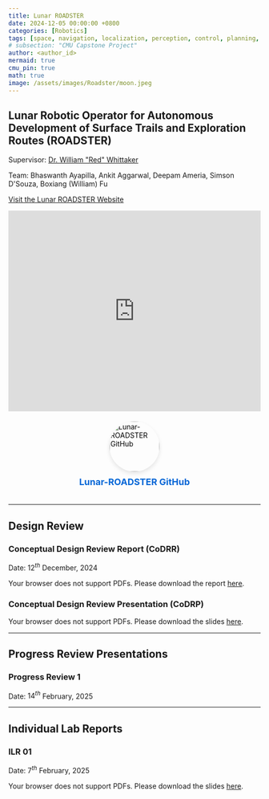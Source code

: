 ```yaml
---
title: Lunar ROADSTER
date: 2024-12-05 00:00:00 +0800
categories: [Robotics]
tags: [space, navigation, localization, perception, control, planning, electronics, design]     # TAG names should always be lowercase
# subsection: "CMU Capstone Project"
author: <author_id>
mermaid: true
cmu_pin: true
math: true
image: /assets/images/Roadster/moon.jpeg
---
```

## Lunar Robotic Operator for Autonomous Development of Surface Trails and Exploration Routes (ROADSTER)

Supervisor: [Dr. William "Red" Whittaker](https://www.ri.cmu.edu/ri-faculty/william-red-l-whittaker/) 

Team: Bhaswanth Ayapilla, Ankit Aggarwal, Deepam Ameria, Simson D'Souza, Boxiang (William) Fu


[Visit the Lunar ROADSTER Website](https://mrsdprojects.ri.cmu.edu/2025teami/)
<iframe 
    src="https://mrsdprojects.ri.cmu.edu/2025teami/" 
    width="100%" 
    height="400" 
    frameborder="0" 
    allowfullscreen>
</iframe>

<!-- <a href="https://github.com/Lunar-ROADSTER" target="_blank">
    <img src="https://avatars.githubusercontent.com/u/104859443?v=4" alt="Lunar-ROADSTER GitHub" width="100">
</a>
<a href="https://github.com/Lunar-ROADSTER">GitHub</a> -->

<!-- <div style="text-align: center;">
    <a href="https://github.com/Lunar-ROADSTER" target="_blank" style="text-decoration: none; color: inherit;">
        <img src="https://avatars.githubusercontent.com/u/104859443?v=4" alt="Lunar-ROADSTER GitHub" style="width: 120px; border-radius: 50%; margin-bottom: 10px;">
        <p style="font-size: 18px; font-weight: bold;">Visit Lunar-ROADSTER on GitHub</p>
    </a>
</div> -->

<div style="display: flex; flex-direction: column; align-items: center; gap: 10px; padding: 20px; margin: 0 auto; background-color: transparent; color: #000;">
    <a href="https://github.com/Lunar-ROADSTER" target="_blank" style="text-decoration: none; color: inherit;">
        <img src="https://github.com/LunarROADSTER.png" alt="Lunar-ROADSTER GitHub" style="width: 100px; height: 100px; border-radius: 50%; box-shadow: 0px 4px 8px rgba(0,0,0,0.1);">
    </a>
    <a href="https://github.com/Lunar-ROADSTER" target="_blank" style="text-decoration: none; color: #0366d6; font-size: 18px; font-weight: bold;">
        Lunar-ROADSTER GitHub
    </a>
</div>


---

## Design Review

### Conceptual Design Review Report (CoDRR)

Date: $12^{th}$ December, $2024$

<object data="/assets/pdfs/TeamI_CoDR_Report.pdf" width="100%" height="800" type="application/pdf">
    <p>Your browser does not support PDFs. Please download the report <a href="/assets/pdfs/TeamI_CoDR_Report.pdf">here</a>.</p>
</object>

### Conceptual Design Review Presentation (CoDRP)

<object data="/assets/pdfs/TeamI_CoDR_Slides.pdf" width="100%" height="800" type="application/pdf">
    <p>Your browser does not support PDFs. Please download the slides <a href="/assets/pdfs/TeamI_CoDR_Slides.pdf">here</a>.</p>
</object>

---

## Progress Review Presentations

### Progress Review 1

Date: $14^{th}$ February, $2025$

---

## Individual Lab Reports

### ILR 01

Date: $7^{th}$ February, $2025$

<object data="/assets/pdfs/Bhaswanth_Ayapilla_ILR01.pdf" width="100%" height="800" type="application/pdf">
    <p>Your browser does not support PDFs. Please download the slides <a href="assets/pdfs/Bhaswanth_Ayapilla_ILR01.pdf">here</a>.</p>
</object>
